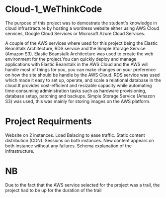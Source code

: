 # Cloud-1_WeThinkCode
The purpose of this project was to demostrate the student's knowledge in cloud infrustracture by hosting a wordress
website either using AWS Cloud services, Google Cloud Services or Microsoft Azure Cloud Services.

A couple of the AWS services where used for this project being the Elastic BeanStalk Architecture, RDS service and the Simple Storage Service (Amazon S3).
Elastic Beanstalk Architecture was used to create the web environment for the project.You can quickly deploy and manage applications with Elastic Beanstalk
in the AWS Cloud and the AWS will handle most of things for you, you can make changes on your preference on how the site should be handle by the AWS Cloud.
RDS service was used which made it easy to set up, operate, and scale a relational database in the cloud.It provides cost-efficient and resizable capacity
while automating time-consuming administration tasks such as hardware provisioning, database setup, patching and backups.
Simple Storage Service (Amazon S3) was used, this was mainly for storing images on the AWS platform.

# Project Requirments
Website on 2 instances.
Load Balacing to ease traffic.
Static content distribution (CDN).
Sessions on both instances.
New content appears on both instance without any failures.
Schema explanation of the infrastructure.
# NB
Due to the fact that the AWS service selected for the project was a trail, the project had to be up for the duration of the trail
